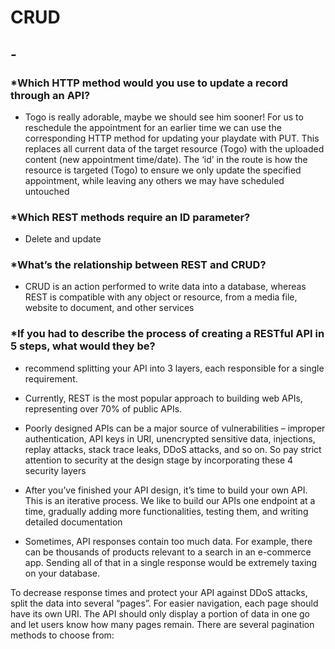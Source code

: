 # CRUD

## -

### *Which HTTP method would you use to update a record through an API?

- Togo is really adorable, maybe we should see him sooner! For us to reschedule the appointment for an earlier time we can use the corresponding HTTP method for updating your playdate with PUT. This replaces all current data of the target resource (Togo) with the uploaded content (new appointment time/date). The ‘id’ in the route is how the resource is targeted (Togo) to ensure we only update the specified appointment, while leaving any others we may have scheduled untouched

### *Which REST methods require an ID parameter?

- Delete and update

### *What’s the relationship between REST and CRUD?

- CRUD is an action performed to write data into a database, whereas REST is compatible with any object or resource, from a media file, website to document, and other services

### *If you had to describe the process of creating a RESTful API in 5 steps, what would they be?

- recommend splitting your API into 3 layers, each responsible for a single requirement.

- Currently, REST is the most popular approach to building web APIs, representing over 70% of public APIs.

- Poorly designed APIs can be a major source of vulnerabilities – improper authentication, API keys in URI, unencrypted sensitive data, injections, replay attacks, stack trace leaks, DDoS attacks, and so on. So pay strict attention to security at the design stage by incorporating these 4 security layers

- After you’ve finished your API design, it’s time to build your own API. This is an iterative process. We like to build our APIs one endpoint at a time, gradually adding more functionalities, testing them, and writing detailed documentation

- Sometimes, API responses contain too much data. For example, there can be thousands of products relevant to a search in an e-commerce app. Sending all of that in a single response would be extremely taxing on your database.

To decrease response times and protect your API against DDoS attacks, split the data into several “pages”. For easier navigation, each page should have its own URI. The API should only display a portion of data in one go and let users know how many pages remain. There are several pagination methods to choose from: